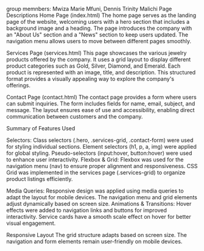 group memnbers: Mwiza Marie Mfuni, Dennis Trinity Malichi
Page Descriptions
Home Page (index.html)
The home page serves as the landing page of the website, welcoming users with a hero section that includes a background image and a heading. The page introduces the company with an "About Us" section and a "News" section to keep users updated. The navigation menu allows users to move between different pages smoothly.

Services Page (services.html)
This page showcases the various jewelry products offered by the company. It uses a grid layout to display different product categories such as Gold, Silver, Diamond, and Emerald. Each product is represented with an image, title, and description. This structured format provides a visually appealing way to explore the company's offerings.

Contact Page (contact.html)
The contact page provides a form where users can submit inquiries. The form includes fields for name, email, subject, and message. The layout ensures ease of use and accessibility, enabling direct communication between customers and the company.

Summary of Features Used

Selectors:
Class selectors (.hero, .services-grid, .contact-form) were used for styling individual sections.
Element selectors (h1, p, a, img) were applied for global styling.
Pseudo-selectors (input:hover, button:hover) were used to enhance user interactivity.
Flexbox & Grid:
Flexbox was used for the navigation menu (nav) to ensure proper alignment and responsiveness.
CSS Grid was implemented in the services page (.services-grid) to organize product listings efficiently.

Media Queries:
Responsive design was applied using media queries to adapt the layout for mobile devices.
The navigation menu and grid elements adjust dynamically based on screen size.
Animations & Transitions:
Hover effects were added to navigation links and buttons for improved interactivity.
Service cards have a smooth scale effect on hover for better visual engagement.

Responsive Layout
The grid structure adapts based on screen size.
The navigation and form elements remain user-friendly on mobile devices.
